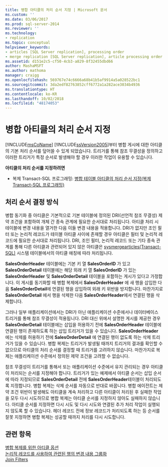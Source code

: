 ```yaml
---
title: 병합 아티클의 처리 순서 지정 | Microsoft 문서
ms.custom: ''
ms.date: 03/06/2017
ms.prod: sql-server-2014
ms.reviewer: ''
ms.technology:
- replication
ms.topic: conceptual
helpviewer_keywords:
- articles [SQL Server replication], processing order
- merge replication [SQL Server replication], article processing order
ms.assetid: d151e2c5-cf50-4cb3-a829-8f32455dbd66
author: MashaMSFT
ms.author: mathoma
manager: craigg
ms.openlocfilehash: 569767e74c6666a68b41b5af9914a5a028522bc1
ms.sourcegitcommit: 3da2edf82763852cff6772a1a282ace3034b4936
ms.translationtype: HT
ms.contentlocale: ko-KR
ms.lasthandoff: 10/02/2018
ms.locfileid: "48174053"
---
```

# <a name="specify-the-processing-order-of-merge-articles"></a>병합 아티클의 처리 순서 지정
   [!INCLUDE[msCoName](../../../includes/msconame-md.md)] [!INCLUDE[ssVersion2005](../../../includes/ssversion2005-md.md)]부터 병합 게시에 대한 아티클의 기본 처리 순서를 덮어쓸 수 있게 되었습니다. 트리거를 통해 참조 무결성을 정의하고 이러한 트리거가 특정 순서로 발생해야 할 경우 이러한 작업이 유용할 수 있습니다.  
  
 **아티클의 처리 순서를 지정하려면**  
  
-   복제 Transact-SQL 프로그래밍: [병합 테이블 아티클의 처리 순서 지정&#40;복제 Transact-SQL 프로그래밍&#41;](../publish/specify-the-processing-order-of-merge-table-articles.md)  
  
## <a name="how-processing-order-is-determined"></a>처리 순서 결정 방식  
 병합 동기화 중 아티클은 기본적으로 기본 테이블에 정의된 DRI(선언적 참조 무결성) 제약 조건을 포함하여 개체 간 종속 관계에 필요한 순서대로 처리됩니다. 아티클 처리 시 테이블에 변경 내용을 열거한 다음 이들 변경 내용을 적용합니다. DRI가 없지만 조인 필터 또는 논리적 레코드가 테이블 아티클 사이에 존재할 경우 아티클은 필터 및 논리적 레코드에 필요한 순서대로 처리됩니다. DRI, 조인 필터, 논리적 레코드 또는 기타 종속 관계를 통해 다른 아티클과 관련되어 있지 않은 아티클은 [sysmergearticles&#40;Transact-SQL&#41;](/sql/relational-databases/system-tables/sysmergearticles-transact-sql) 시스템 테이블에서의 아티클 애칭에 따라 처리됩니다.  
  
 **SalesOrderHeader** 테이블에는 기본 키 열 **SalesOrderID** 가 있고 **SalesOrderDetail** 테이블에는 해당 외래 키 열 **SalesOrderID** 가 있는 **SalesOrderHeader** 및 **SalesOrderDetail** 테이블을 포함하는 게시가 있다고 가정합니다. 이 게시를 동기화할 때 병합 복제에서 **SalesOrderHeader** 에 새 행을 삽입한 다음 **SalesOrderDetail**에 연결된 행을 삽입하여 외래 키 위반을 방지합니다. 마찬가지로 **SalesOrderDetail** 에서 행을 삭제한 다음 **SalesOrderHeader**에서 연결된 행을 삭제합니다.  
  
 그러나 일부 애플리케이션에서는 DRI가 아닌 애플리케이션 수준에서나 데이터베이스 트리거를 통해 참조 무결성이 적용됩니다. DRI 대신 위에서 설명한 게시를 제공한 경우 **SalesOrderDetail** 테이블에는 삽입을 허용하기 전에 **SalesOrderHeader** 테이블에 연결된 행이 존재하도록 하는 삽입 트리거가 있을 수 있습니다. **SalesOrderHeader** 에는 삭제를 허용하기 전에 **SalesOrderDetail** 에 연결된 행이 없도록 하는 삭제 트리거가 있을 수 있습니다. 병합 복제는 트리거가 발생될 때까지 트리거의 결과를 확인할 수 없으므로 아티클의 처리 순서를 결정할 때 트리거를 고려하지 않습니다. 마찬가지로 복제는 애플리케이션 수준에서 정의된 제약 조건을 고려할 수 없습니다.  
  
 참조 무결성이 트리거를 통해서 또는 애플리케이션 수준에서 유지 관리되는 경우 아티클이 처리되는 순서를 지정해야 합니다. 트리거가 있는 예제에서 아티클 순서는 삽입 순서에 따라 지정되므로 **SalesOrderDetail** 전에 **SalesOrderHeader**테이블이 처리되도록 지정합니다. 병합 복제는 삭제 순서를 자동으로 반대로 바꿉니다. 병합 에이전트는 제약 조건 위반이 발생해도 아티클을 계속 처리하고 다른 아티클이 처리된 후 실패한 작업을 모두 다시 시도하므로 병합 복제는 아티클 순서를 지정하지 않아도 실패하지 않습니다. 아티클 순서를 지정하면 다시 시도 및 다시 시도와 연결된 추가 처리 작업이 실행되지 않도록 할 수 있습니다. 헤더 레코드 전에 정보 레코드가 처리되도록 하는 등 순서를 잘못 지정하면 병합 복제는 성공할 때까지 처리를 다시 시도합니다.  
  
## <a name="see-also"></a>관련 항목  
 [병합 복제를 위한 아티클 옵션](article-options-for-merge-replication.md)   
 [논리적 레코드를 사용하여 관련된 행의 변경 내용 그룹화](group-changes-to-related-rows-with-logical-records.md)   
 [Join Filters](join-filters.md)  
  
  
